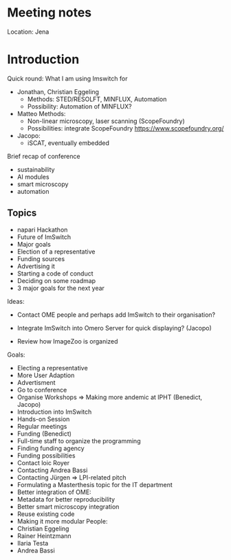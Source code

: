 # Meeting notes

Location: Jena

# Introduction

Quick round: What I am using Imswitch for
- Jonathan, Christian Eggeling 
  - Methods: STED/RESOLFT, MINFLUX, Automation
  - Possibility: Automation of MINFLUX?
- Matteo Methods: 
  - Non-linear microscopy, laser scanning (ScopeFoundry)
  - Possibilities: integrate ScopeFoundry https://www.scopefoundry.org/
- Jacopo:
  - iSCAT, eventually embedded


Brief recap of conference
- sustainability
- AI modules 
- smart microscopy
- automation

## Topics

- napari Hackathon
- Future of ImSwitch
- Major goals
- Election of a representative
- Funding sources
- Advertising it 
- Starting a code of conduct 
- Deciding on some roadmap
- 3 major goals for the next year 


Ideas:
- Contact OME people and perhaps add ImSwitch to their organisation?
- Integrate ImSwitch into Omero Server for quick displaying? (Jacopo)

- Review how ImageZoo is organized 

Goals:
- Electing a representative
- More User Adaption
- Advertisment
- Go to conference
- Organise Workshops => Making more andemic at IPHT (Benedict, Jacopo)
- Introduction into ImSwitch
- Hands-on Session
- Regular meetings
- Funding (Benedict)
- Full-time staff to organize the programming
- Finding funding agency
- Funding possibilities 
- Contact loic Royer 
- Contacting Andrea Bassi
- Contacting Jürgen => LPI-related pitch
- Formulating a Masterthesis topic for the IT department 
- Better integration of OME:
- Metadata for better reproducibility 
- Better smart microscopy integration
- Reuse existing code 
- Making it more modular
People:
- Christian Eggeling
- Rainer Heintzmann
- Ilaria Testa
- Andrea Bassi
